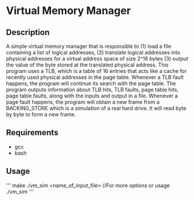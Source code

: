 # Virtual Memory Manager #
## Description ##
A simple virtual memory manager that is responsible to 
(1) load a file containing a list of logical addresses, 
(2) translate logical addresses into physical addresses for a virtual address space of size 2^16 bytes
(3) output the value of the byte stored at the translated physical address.
This program uses a TLB, which is a table of 16 entries that acts like a cache for recently used physical addresses in the page table.
Whenever a TLB fault happens, the program will continue its search with the page table.
The program outputs information about TLB hits, TLB faults, page table hits, page table faults, along with the inputs and output in a file.
Whenever a page fault happens, the program will obtain a new frame from a BACKING_STORE which is a simulation of a real hard drive.
It will read byte by byte to form a new frame.

## Requirements ##
* gcc
* bash

## Usage ##
'''
make 
./vm_sim <name_of_input_file>
//For more options or usage 
./vm_sim
'''
